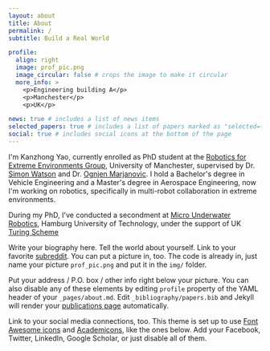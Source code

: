 ```yaml
---
layout: about
title: About
permalink: /
subtitle: Build a Real World

profile:
  align: right
  image: prof_pic.png
  image_circular: false # crops the image to make it circular
  more_info: >
    <p>Engineering building A</p>
    <p>Manchester</p>
    <p>UK</p>

news: true # includes a list of news items
selected_papers: true # includes a list of papers marked as "selected={true}"
social: true # includes social icons at the bottom of the page
---
```

I'm Kanzhong Yao, currently enrolled as PhD student at the [Robotics for Extreme Environments Group](https://uomrobotics.com/), University of Manchester, supervised by Dr. [Simon Watson](https://research.manchester.ac.uk/en/persons/simon.watson) and Dr. [Ognjen Marjanovic](https://research.manchester.ac.uk/en/persons/ognjen.marjanovic). I hold a Bachelor's degree in Vehicle Engineering and a Master's degree in Aerospace Engineering, now I'm working on robotics, specifically in multi-robot collaboration in extreme environments. 

During my PhD, I've conducted a secondment at [Micro Underwater Robotics](https://www.tuhh.de/mum/forschung/forschungsgebiete-und-projekte/micro-underwater-robotics), Hamburg University of Technology, under the support of UK [Turing Scheme](https://www.turing-scheme.org.uk/) 

Write your biography here. Tell the world about yourself. Link to your favorite [subreddit](https://uomrobotics.com/). You can put a picture in, too. The code is already in, just name your picture `prof_pic.png` and put it in the `img/` folder.

Put your address / P.O. box / other info right below your picture. You can also disable any of these elements by editing `profile` property of the YAML header of your `_pages/about.md`. Edit `_bibliography/papers.bib` and Jekyll will render your [publications page](/al-folio/publications/) automatically.

Link to your social media connections, too. This theme is set up to use [Font Awesome icons](https://fontawesome.com/) and [Academicons](https://jpswalsh.github.io/academicons/), like the ones below. Add your Facebook, Twitter, LinkedIn, Google Scholar, or just disable all of them.
